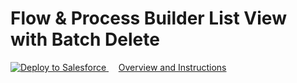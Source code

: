 Flow & Process Builder List View with Batch Delete
==================================================

<a href="https://githubsfdeploy.herokuapp.com">
  <img alt="Deploy to Salesforce"
       src="https://raw.githubusercontent.com/afawcett/githubsfdeploy/master/deploy.png">
</a>  
&nbsp  
&nbsp        
<a href="https://ericsplayground.wordpress.com/2020/06/11/flow-and-process-builder-list-view-with-batch-delete/">
  Overview and Instructions
</a>
